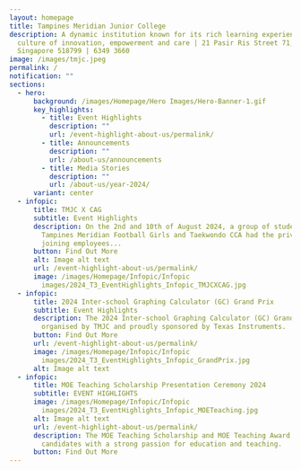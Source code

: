 ```yaml
---
layout: homepage
title: Tampines Meridian Junior College
description: A dynamic institution known for its rich learning experiences in a
  culture of innovation, empowerment and care | 21 Pasir Ris Street 71,
  Singapore 518799 | 6349 3660
image: /images/tmjc.jpeg
permalink: /
notification: ""
sections:
  - hero:
      background: /images/Homepage/Hero Images/Hero-Banner-1.gif
      key_highlights:
        - title: Event Highlights
          description: ""
          url: /event-highlight-about-us/permalink/
        - title: Announcements
          description: ""
          url: /about-us/announcements
        - title: Media Stories
          description: ""
          url: /about-us/year-2024/
      variant: center
  - infopic:
      title: TMJC X CAG
      subtitle: Event Highlights
      description: On the 2nd and 10th of August 2024, a group of students from
        Tampines Meridian Football Girls and Taekwondo CCA had the privilege of
        joining employees...
      button: Find Out More
      alt: Image alt text
      url: /event-highlight-about-us/permalink/
      image: /images/Homepage/Infopic/Infopic
        images/2024_T3_EventHighlights_Infopic_TMJCXCAG.jpg
  - infopic:
      title: 2024 Inter-school Graphing Calculator (GC) Grand Prix
      subtitle: Event Highlights
      description: The 2024 Inter-school Graphing Calculator (GC) Grand Prix is
        organised by TMJC and proudly sponsored by Texas Instruments.
      button: Find Out More
      url: /event-highlight-about-us/permalink/
      image: /images/Homepage/Infopic/Infopic
        images/2024_T3_EventHighlights_Infopic_GrandPrix.jpg
      alt: Image alt text
  - infopic:
      title: MOE Teaching Scholarship Presentation Ceremony 2024
      subtitle: EVENT HIGHLIGHTS
      image: /images/Homepage/Infopic/Infopic
        images/2024_T3_EventHighlights_Infopic_MOETeaching.jpg
      alt: Image alt text
      url: /event-highlight-about-us/permalink/
      description: The MOE Teaching Scholarship and MOE Teaching Award are offered to
        candidates with a strong passion for education and teaching.
      button: Find Out More
---
```

